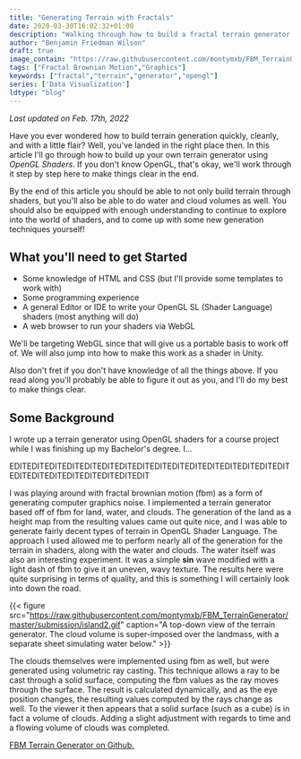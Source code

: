 ```yaml
---
title: "Generating Terrain with Fractals"
date: 2020-03-30T16:02:32+01:00
description: "Walking through how to build a fractal terrain generator with fractal brownian motion to produce terrain, water, and clouds using OpenGL Shaders."
author: "Benjamin Friedman Wilson"
draft: true
image_contain: "https://raw.githubusercontent.com/montymxb/FBM_TerrainGenerator/master/submission/cloud2.gif"
tags: ["Fractal Brownian Motion","Graphics"]
keywords: ["fractal","terrain","generator","opengl"]
series: ['Data Visualization']
ldtype: "blog"
---
```


*Last updated on Feb. 17th, 2022*

Have you ever wondered how to build terrain generation quickly, cleanly, and with a little flair? Well, you've landed in the right place then. In this article I'll go through how to build up your own terrain generator using *OpenGL Shaders*. If you don't know OpenGL, that's okay, we'll work through it step by step here to make things clear in the end.

By the end of this article you should be able to not only build terrain through shaders, but you'll also be able to do water and cloud volumes as well. You should also be equipped with enough understanding to continue to explore into the world of shaders, and to come up with some new generation techniques yourself!

## What you'll need to get Started

- Some knowledge of HTML and CSS (but I'll provide some templates to work with)
- Some programming experience
- A general Editor or IDE to write your OpenGL SL (Shader Language) shaders (most anything will do)
- A web browser to run your shaders via WebGL

We'll be targeting WebGL since that will give us a portable basis to work off of. We will also jump into how to make this work as a shader in Unity.

Also don't fret if you don't have knowledge of all the things above. If you read along you'll probably be able to figure it out as you, and I'll do my best to make things clear.

## Some Background

I wrote up a terrain generator using OpenGL shaders for a course project while I was finishing up my Bachelor's degree. I...

EDITEDITEDITEDITEDITEDITEDITEDITEDITEDITEDITEDITEDITEDITEDITEDITEDITEDITEDITEDITEDITEDITEDITEDIT

I was playing around with fractal brownian motion (fbm) as a form of generating computer graphics noise.
I implemented a terrain generator based off of fbm for land, water, and clouds.
The generation of the land as a height map from the resulting values came out quite nice, and I was able to generate fairly decent types of terrain in OpenGL Shader Language.
The approach I used allowed me to perform nearly all of the generation for the terrain in shaders, along with the water and clouds.
The water itself was also an interesting experiment. It was a simple **sin** wave modified with a light dash of fbm to give it an uneven, wavy texture.
The results here were quite surprising in terms of quality, and this is something I will certainly look into down the road.

{{< figure src="https://raw.githubusercontent.com/montymxb/FBM_TerrainGenerator/master/submission/island2.gif" caption="A top-down view of the terrain generator. The cloud volume is super-imposed over the landmass, with a separate sheet simulating water below." >}}

The clouds themselves were implemented using fbm as well, but were generated using volumetric ray casting.
This technique allows a ray to be cast through a solid surface, computing the fbm values as the ray moves through the surface.
The result is calculated dynamically, and as the eye position changes, the resulting values computed by the rays change as well.
To the viewer it then appears that a solid surface (such as a cube) is in fact a volume of clouds.
Adding a slight adjustment with regards to time and a flowing volume of clouds was completed.

[FBM Terrain Generator on Github.](https://github.com/montymxb/FBM_TerrrainGenerator#readme)
